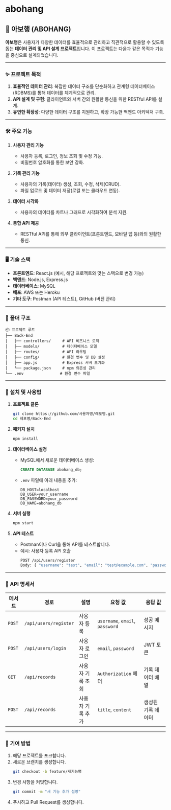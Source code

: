 # abohang

## 📌 아보행 (ABOHANG)

**아보행**은 사용자가 다양한 데이터를 효율적으로 관리하고 직관적으로 활용할 수 있도록 돕는 **데이터 관리 및 API 설계 프로젝트**입니다. 이 프로젝트는 다음과 같은 목적과 기능을 중심으로 설계되었습니다.

---

### ✨ 프로젝트 목적

1. **효율적인 데이터 관리**: 복잡한 데이터 구조를 단순화하고 관계형 데이터베이스(RDBMS)를 통해 데이터를 체계적으로 관리.
2. **API 설계 및 구현**: 클라이언트와 서버 간의 원활한 통신을 위한 RESTful API를 설계.
3. **유연한 확장성**: 다양한 데이터 구조를 지원하고, 확장 가능한 백엔드 아키텍처 구축.

---

### 🛠️ 주요 기능

1. **사용자 관리 기능**
   - 사용자 등록, 로그인, 정보 조회 및 수정 기능.
   - 비밀번호 암호화를 통한 보안 강화.

2. **기록 관리 기능**
   - 사용자의 기록(데이터) 생성, 조회, 수정, 삭제(CRUD).
   - 파일 업로드 및 데이터 저장(로컬 또는 클라우드 연동).

3. **데이터 시각화**
   - 사용자의 데이터를 차트나 그래프로 시각화하여 분석 지원.

4. **통합 API 제공**
   - RESTful API를 통해 외부 클라이언트(프론트엔드, 모바일 앱 등)와의 원활한 통신.

---

### 🖥️ 기술 스택

- **프론트엔드**: React.js (예시, 해당 프로젝트와 맞는 스택으로 변경 가능)
- **백엔드**: Node.js, Express.js
- **데이터베이스**: MySQL
- **배포**: AWS 또는 Heroku
- **기타 도구**: Postman (API 테스트), GitHub (버전 관리)

---

### 📂 폴더 구조

```
📦 프로젝트 루트
├── Back-End
│   ├── controllers/     # API 비즈니스 로직
│   ├── models/          # 데이터베이스 모델
│   ├── routes/          # API 라우팅
│   ├── config/          # 환경 변수 및 DB 설정
│   ├── app.js           # Express 서버 초기화
│   └── package.json     # npm 의존성 관리
└── .env                # 환경 변수 파일
```

---

### 🚀 설치 및 사용법

1. **프로젝트 클론**
   ```bash
   git clone https://github.com/사용자명/레포명.git
   cd 레포명/Back-End
   ```

2. **패키지 설치**
   ```bash
   npm install
   ```

3. **데이터베이스 설정**
   - MySQL에서 새로운 데이터베이스 생성:
     ```sql
     CREATE DATABASE abohang_db;
     ```
   - `.env` 파일에 아래 내용을 추가:
     ```
     DB_HOST=localhost
     DB_USER=your_username
     DB_PASSWORD=your_password
     DB_NAME=abohang_db
     ```

4. **서버 실행**
   ```bash
   npm start
   ```

5. **API 테스트**
   - Postman이나 Curl을 통해 API를 테스트합니다.
   - 예시: 사용자 등록 API 호출
     ```bash
     POST /api/users/register
     Body: { "username": "test", "email": "test@example.com", "password": "123456" }
     ```

---

### 📑 API 명세서

| 메서드 | 경로                | 설명                   | 요청 값                        | 응답 값                     |
|--------|---------------------|------------------------|--------------------------------|-----------------------------|
| `POST` | `/api/users/register` | 사용자 등록           | `username`, `email`, `password` | 성공 메시지                |
| `POST` | `/api/users/login`   | 사용자 로그인         | `email`, `password`            | JWT 토큰                   |
| `GET`  | `/api/records`       | 사용자 기록 조회      | `Authorization` 헤더          | 기록 데이터 배열            |
| `POST` | `/api/records`       | 사용자 기록 추가      | `title`, `content`             | 생성된 기록 데이터          |

---



### 📌 기여 방법

1. 해당 프로젝트를 포크합니다.
2. 새로운 브랜치를 생성합니다.
   ```bash
   git checkout -b feature/새기능명
   ```
3. 변경 사항을 커밋합니다.
   ```bash
   git commit -m "새 기능 추가 설명"
   ```
4. 푸시하고 Pull Request를 생성합니다.


